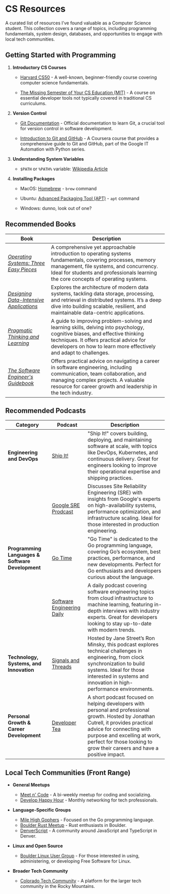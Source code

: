 # CS Resources

A curated list of resources I’ve found valuable as a Computer Science student. This collection covers a range of topics,
including programming fundamentals, system design, databases, and opportunities to engage with local tech communities.

## Getting Started with Programming

1. **Introductory CS Courses**

    - [Harvard CS50](https://www.edx.org/cs50) - A well-known, beginner-friendly course covering computer science
      fundamentals.

    - [The Missing Semester of Your CS Education (MIT)](https://missing.csail.mit.edu) - A course on essential developer
      tools not typically covered in traditional CS curriculums.

2. **Version Control**

    - [Git Documentation](https://git-scm.com/docs) - Official documentation to learn Git, a crucial tool for version
      control in software development.

    - [Introduction to Git and GitHub](https://www.coursera.org/learn/introduction-git-github) - A Coursera course that
      provides a comprehensive guide to Git and GitHub, part of the Google IT Automation with Python series.

3. **Understanding System Variables**

    - `$PATH` or `%PATH%` variable: [Wikipedia Article](<https://en.wikipedia.org/wiki/PATH_(variable)>)

4. **Installing Packages**

   - MacOS: [Homebrew](https://docs.brew.sh/Manpage) - `brew` command

   - Ubuntu: [Advanced Packaging Tool (APT)](https://ubuntu.com/server/docs/package-management) - `apt` command

   - Windows: dunno, look out of one?


## Recommended Books

| Book                                                                                                                                 | Description                                                                                                                                                                                                                                  |
|--------------------------------------------------------------------------------------------------------------------------------------|----------------------------------------------------------------------------------------------------------------------------------------------------------------------------------------------------------------------------------------------|
| [_Operating Systems: Three Easy Pieces_](https://pages.cs.wisc.edu/~remzi/OSTEP/)                                                    | A comprehensive yet approachable introduction to operating systems fundamentals, covering processes, memory management, file systems, and concurrency. Ideal for students and professionals learning the core concepts of operating systems. |
| [_Designing Data-Intensive Applications_](https://www.oreilly.com/library/view/designing-data-intensive-applications/9781491903063/) | Explores the architecture of modern data systems, tackling data storage, processing, and retrieval in distributed systems. It’s a deep dive into building scalable, resilient, and maintainable data-centric applications.                   |
| [_Pragmatic Thinking and Learning_](https://pragprog.com/titles/ahptl/pragmatic-thinking-and-learning/)                              | A guide to improving problem-solving and learning skills, delving into psychology, cognitive biases, and effective thinking techniques. It offers practical advice for developers on how to learn more effectively and adapt to challenges.  |
| [_The Software Engineer's Guidebook_](https://www.engguidebook.com/)                                                                 | Offers practical advice on navigating a career in software engineering, including communication, team collaboration, and managing complex projects. A valuable resource for career growth and leadership in the tech industry.               |

## Recommended Podcasts

| Category                                         | Podcast                                                                                                             | Description                                                                                                                                                                                                                                                                  |
|--------------------------------------------------|---------------------------------------------------------------------------------------------------------------------|------------------------------------------------------------------------------------------------------------------------------------------------------------------------------------------------------------------------------------------------------------------------------|
| **Engineering and DevOps**                       | [Ship It!](https://changelog.com/shipit)                                                                            | "Ship It!" covers building, deploying, and maintaining software at scale, with topics like DevOps, Kubernetes, and continuous delivery. Great for engineers looking to improve their operational expertise and shipping practices.                                           |
|                                                  | [Google SRE Prodcast](https://sre.google/prodcast/)                                                                 | Discusses Site Reliability Engineering (SRE) with insights from Google's experts on high-availability systems, performance optimization, and infrastructure scaling. Ideal for those interested in production engineering.                                                   |
| **Programming Languages & Software Development** | [Go Time](https://changelog.com/gotime)                                                                             | "Go Time" is dedicated to the Go programming language, covering Go’s ecosystem, best practices, performance, and new developments. Perfect for Go enthusiasts and developers curious about the language.                                                                     |
|                                                  | [Software Engineering Daily](https://softwareengineeringdaily.com/category/all-episodes/exclusive-content/Podcast/) | A daily podcast covering software engineering topics from cloud infrastructure to machine learning, featuring in-depth interviews with industry experts. Great for developers looking to stay up-to-date with modern trends.                                                 |
| **Technology, Systems, and Innovation**          | [Signals and Threads](https://signalsandthreads.com/)                                                               | Hosted by Jane Street’s Ron Minsky, this podcast explores technical challenges in engineering, from clock synchronization to build systems. Ideal for those interested in systems and innovation in high-performance environments.                                           |
| **Personal Growth & Career Development**         | [Developer Tea](https://developertea.com/)                                                                          | A short podcast focused on helping developers with personal and professional growth. Hosted by Jonathan Cutrell, it provides practical advice for connecting with purpose and excelling at work, perfect for those looking to grow their careers and have a positive impact. |

## Local Tech Communities (Front Range)

- **General Meetups**

   - [Meet n' Code](https://www.meetup.com/Meet-n-Code/) - A bi-weekly meetup for coding and socializing.
   - [Develop Happy Hour](https://www.meetup.com/develop-happy-hour/) - Monthly networking for tech professionals.

- **Language-Specific Groups**

   - [Mile High Gophers](https://www.meetup.com/denver-go-language-user-group/) - Focused on the Go programming
     language.
   - [Boulder Rust Meetup](https://www.meetup.com/boulder-rust-meetup/) - Rust enthusiasts in Boulder.
   - [DenverScript](https://denverscript.com/) - A community around JavaScript and TypeScript in Denver.

- **Linux and Open Source**

   - [Boulder Linux User Group](https://www.lug.boulder.co.us/) - For those interested in using, administering, or
     developing Free Software for Linux.

- **Broader Tech Community**
   - [Colorado Tech Community](https://coloradotech.community/) - A platform for the larger tech community in the Rocky
     Mountains.
